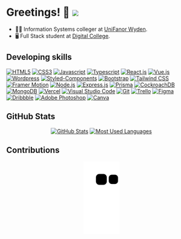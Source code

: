 # Greetings! 👋 <span>![](https://komarev.com/ghpvc/?username=amariliodeoliveira&color=2b1055&style=flat-square&label=Profile+Views)</span>

- 🧑‍🎓 Information Systems colleger at <a href="https://www.unifanor.edu.br/unifanor" target="_blank" rel="noopener noreferrer">UniFanor Wyden<a/>.
- 🖥️ Full Stack student at <a href="https://digitalcollege.com.br/" target="_blank" rel="noopener noreferrer">Digital College<a/>.

## Developing skills
<a href="https://developer.mozilla.org/en-US/docs/Web/HTML" target="_blank" rel="noopener noreferrer">![HTML5](https://img.shields.io/badge/HTML5-E34F26?style=for-the-badge&logo=html5&logoColor=white)</a>
<a href="https://developer.mozilla.org/en-US/docs/Web/CSS" target="_blank" rel="noopener noreferrer">![CSS3](https://img.shields.io/badge/CSS3-1572B6?style=for-the-badge&logo=css3&logoColor=white)</a>
<a href="https://developer.mozilla.org/en-US/docs/Web/JavaScript" target="_blank" rel="noopener noreferrer">![Javascript](https://img.shields.io/badge/JavaScript-F7DF1E?style=for-the-badge&logo=javascript&logoColor=black)</a>
<a href="https://www.typescriptlang.org/" target="_blank" rel="noopener noreferrer">![Typescript](https://img.shields.io/badge/TypeScript-007ACC?style=for-the-badge&logo=typescript&logoColor=white)</a>
<a href="https://react.dev/" target="_blank" rel="noopener noreferrer">![React.js](https://img.shields.io/badge/React-20232A?style=for-the-badge&logo=react&logoColor=61DAFB)</a>
<a href="https://vuejs.org/" target="_blank" rel="noopener noreferrer">![Vue.js](https://img.shields.io/badge/Vue.js-35495E?style=for-the-badge&logo=vue.js&logoColor=4FC08D)</a>
<a href="https://wordpress.org/" target="_blank" rel="noopener noreferrer">![Wordpress](https://img.shields.io/badge/Wordpress-21759B?style=for-the-badge&logo=wordpress&logoColor=white)</a>
<a href="https://styled-components.com/" target="_blank" rel="noopener noreferrer">![Styled-Components](https://img.shields.io/badge/styled--components-DB7093?style=for-the-badge&logo=styled-components&logoColor=white)</a>
<a href="https://getbootstrap.com/" target="_blank" rel="noopener noreferrer">![Bootstrap](https://img.shields.io/badge/Bootstrap-563D7C?style=for-the-badge&logo=bootstrap&logoColor=white)</a>
<a href="https://tailwindcss.com/" target="_blank" rel="noopener noreferrer">![Tailwind CSS](https://img.shields.io/badge/Tailwind_CSS-38B2AC?style=for-the-badge&logo=tailwind-css&logoColor=white)</a>
<a href="https://www.framer.com/motion/" target="_blank" rel="noopener noreferrer">![Framer Motion](https://img.shields.io/badge/Framer-black?style=for-the-badge&logo=framer&logoColor=blue)</a>
<a href="https://nodejs.org/en/about/" target="_blank" rel="noopener noreferrer">![Node.js](https://img.shields.io/badge/Node.js-43853D?style=for-the-badge&logo=node.js&logoColor=white)</a>
<a href="https://expressjs.com/" target="_blank" rel="noopener noreferrer">![Express.js](https://img.shields.io/badge/Express.js-404D59?style=for-the-badge)</a>
<a href="https://www.prisma.io/" target="_blank" rel="noopener noreferrer">![Prisma](https://img.shields.io/badge/Prisma-3982CE?style=for-the-badge&logo=Prisma&logoColor=white)</a>
<a href="https://www.cockroachlabs.com/" target="_blank" rel="noopener noreferrer">![CockroachDB](https://img.shields.io/badge/Cockroach%20Labs-6933FF?style=for-the-badge&logo=Cockroach%20Labs&logoColor=white)</a>
<a href="https://www.mongodb.com/" target="_blank" rel="noopener noreferrer">![MongoDB](https://img.shields.io/badge/MongoDB-4EA94B?style=for-the-badge&logo=mongodb&logoColor=white)</a>
<a href="https://vercel.com/" target="_blank" rel="noopener noreferrer">![Vercel](https://img.shields.io/badge/Vercel-000000?style=for-the-badge&logo=vercel&logoColor=white)</a>
<a href="https://code.visualstudio.com/" target="_blank" rel="noopener noreferrer">![Visual Studio Code](https://img.shields.io/badge/Visual_Studio_Code-0078D4?style=for-the-badge&logo=visual%20studio%20code&logoColor=white)</a>
<a href="https://git-scm.com/" target="_blank" rel="noopener noreferrer">![Git](https://img.shields.io/badge/GIT-E44C30?style=for-the-badge&logo=git&logoColor=white)</a>
<a href="https://trello.com/" target="_blank" rel="noopener noreferrer">![Trello](https://img.shields.io/badge/Trello-0052CC?style=for-the-badge&logo=trello&logoColor=white)</a>
<a href="https://www.figma.com/" target="_blank" rel="noopener noreferrer">![Figma](https://img.shields.io/badge/Figma-F24E1E?style=for-the-badge&logo=figma&logoColor=white)</a>
<a href="https://dribbble.com/" target="_blank" rel="noopener noreferrer">![Dribbble](https://img.shields.io/badge/Dribbble-EA4C89?style=for-the-badge&logo=dribbble&logoColor=white)</a>
<a href="https://www.adobe.com/br/products/photoshop.html" target="_blank" rel="noopener noreferrer">![Adobe Photoshop](https://img.shields.io/badge/Adobe%20Photoshop-31A8FF?style=for-the-badge&logo=Adobe%20Photoshop&logoColor=black)</a>
<a href="https://www.canva.com/" target="_blank" rel="noopener noreferrer">![Canva](https://img.shields.io/badge/Canva-%2300C4CC.svg?&style=for-the-badge&logo=Canva&logoColor=white)</a>

## GitHub Stats
<div align="center">

[![GitHub Stats](https://github-readme-stats.vercel.app/api?username=amariliodeoliveira&show_icons=true&bg_color=DEG,1c0522,2b1055&title_color=FFF&text_color=FFFFFF&icon_color=E9C46A&custom_title=All-time+Info&include_all_commits=true&count_private=true&hide_border=true&border_radius=0)](https://github.com/amariliodeoliveira) [![Most Used Languages](https://github-readme-stats.vercel.app/api/top-langs/?username=amariliodeoliveira&layout=compact&hide_border=true&border_radius=0&langs_count=7&bg_color=DEG,1c0522,2b1055&title_color=FFF&text_color=FFFFFF&icon_color=E9C46A)](https://github.com/amariliodeoliveira)

</div>

## Contributions
<div align="center">

![Snake animation](https://github.com/amariliodeoliveira/amariliodeoliveira/blob/output/github-contribution-grid-snake.svg)

</div>
